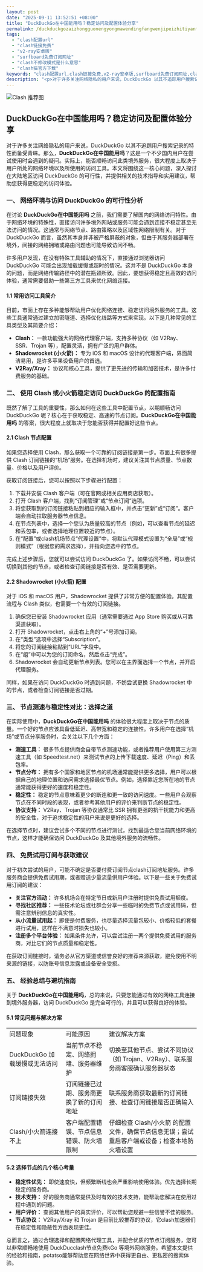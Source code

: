 ```yaml
---
layout: post
date: "2025-09-11 13:52:51 +08:00"
title: "DuckDuckGo在中国能用吗？稳定访问及配置体验分享"
permalink: /duckduckgozaizhongguonengyongmawendingfangwenjipeizhitiyanfenxiang/
tags:
  - "clash配置url"
  - "clash链接免费"
  - "v2-ray安卓版"
  - "surfboard免费订阅网址"
  - "clash不修改模式是什么意思"
  - "clash猫官方下载"
keywords: "clash配置url,clash链接免费,v2-ray安卓版,surfboard免费订阅网址,clash不修改模式是什么意思,clash猫官方下载"
description: "<p>对于许多关注网络隐私的用户来说，DuckDuckGo 以其不追踪用户搜索记录的特性而备受青睐。那么，<strong>DuckDuckGo在中国能用吗</strong>？这是一个不少国内用户在尝试使用时会遇到的疑问。实际上，能否顺畅访问此类境外服务，很大程度上取决于用户所处的网络环境以及所使用的访问工具。本文将围绕这一核心问题，深入探讨在大陆地区访问 DuckDuckGo 的可行性，并提供相关的技术指导和实用建议，帮助您获得更稳定的访问体验。</p>"
---
```


![Clash 推荐图](https://clashjd.github.io/assets/img/稳定订阅机场推荐.png)

## DuckDuckGo在中国能用吗？稳定访问及配置体验分享

<p>对于许多关注网络隐私的用户来说，DuckDuckGo 以其不追踪用户搜索记录的特性而备受青睐。那么，<strong>DuckDuckGo在中国能用吗</strong>？这是一个不少国内用户在尝试使用时会遇到的疑问。实际上，能否顺畅访问此类境外服务，很大程度上取决于用户所处的网络环境以及所使用的访问工具。本文将围绕这一核心问题，深入探讨在大陆地区访问 DuckDuckGo 的可行性，并提供相关的技术指导和实用建议，帮助您获得更稳定的访问体验。</p>
<h3>一、 网络环境与访问 DuckDuckGo 的可行性分析</h3>
<p>在讨论 <strong>DuckDuckGo在中国能用吗</strong> 之前，我们需要了解国内的网络访问特性。由于网络环境的特殊性，直接访问许多境外网站或服务可能会遇到连接不稳定甚至无法访问的情况。这通常与网络节点、路由策略以及区域性网络限制有关。对于 DuckDuckGo 而言，虽然其本身并非被严格屏蔽的对象，但由于其服务器部署在境外，间接的网络拥堵或路由问题也可能导致访问不畅。</p>
<p>许多用户发现，在没有特殊工具辅助的情况下，直接通过浏览器访问 DuckDuckGo 可能会出现加载缓慢或超时的情况。这并不是 DuckDuckGo 本身的问题，而是网络传输路径中的潜在瓶颈所致。因此，要想获得稳定且高效的访问体验，通常需要借助一些第三方工具来优化网络连接。</p>
<h4>1.1 常用访问工具简介</h4>
<p>目前，市面上存在多种能够帮助用户优化网络连接、稳定访问境外服务的工具。这些工具通常通过建立加密隧道、选择优化线路等方式来实现。以下是几种常见的工具类型及其简要介绍：</p>
<ul>
<li><strong>Clash：</strong> 一款功能强大的网络代理客户端，支持多种协议（如 V2Ray、SSR、Trojan 等），配置灵活，拥有广泛的用户群体。</li>
<li><strong>Shadowrocket (小火箭)：</strong> 专为 iOS 和 macOS 设计的代理客户端，界面简洁易用，是许多苹果设备用户的首选。</li>
<li><strong>V2Ray/Xray：</strong> 协议和核心工具，提供了更先进的传输和加密技术，是许多付费服务的基础。</li>
</ul>
<h3>二、 使用 Clash 或小火箭稳定访问 DuckDuckGo 的配置指南</h3>
<p>既然了解了工具的重要性，那么如何在这些工具中配置节点，以期顺畅访问 DuckDuckGo 呢？核心在于获取稳定、高速的节点订阅。<strong>DuckDuckGo在中国能用吗</strong> 的答案，很大程度上就取决于您能否获得并配置好这些节点。</p>
<h4>2.1 Clash 节点配置</h4>
<p>如果您选择使用 Clash，那么获取一个可靠的订阅链接是第一步。市面上有很多提供 Clash 订阅链接的“机场”服务。在选择机场时，建议关注其节点质量、节点数量、价格以及用户评价。</p>
<p>获取订阅链接后，您可以按照以下步骤进行配置：</p>
<ol>
<li>下载并安装 Clash 客户端（可在官网或相关应用商店获取）。</li>
<li>打开 Clash 客户端，找到“订阅管理”或“节点订阅”选项。</li>
<li>将您获取到的订阅链接粘贴到相应的输入框中，并点击“更新”或“订阅”。客户端会自动拉取服务器节点信息。</li>
<li>在节点列表中，选择一个您认为质量较高的节点（例如，可以查看节点的延迟和丢包率，或者选择地理位置较近的节点）。</li>
<li>在“配置”或clash机场节点“代理设置”中，将默认代理模式设置为“全局”或“规则模式”（根据您的需求选择），并指向您选中的节点。</li>
</ol>
<p>完成上述步骤后，您就可以尝试访问 DuckDuckGo 了。如果访问不畅，可以尝试切换到其他的节点，或者检查订阅链接是否有效、是否需要更新。</p>
<h4>2.2 Shadowrocket (小火箭) 配置</h4>
<p>对于 iOS 和 macOS 用户，Shadowrocket 提供了非常方便的配置体验。其配置流程与 Clash 类似，也需要一个有效的订阅链接。</p>
<ol>
<li>确保您已安装 Shadowrocket 应用（通常需要通过 App Store 购买或从可靠渠道获取）。</li>
<li>打开 Shadowrocket，点击右上角的“+”号添加订阅。</li>
<li>在“类型”选项中选择“Subscription”。</li>
<li>将您的订阅链接粘贴到“URL”字段中。</li>
<li>在“组”中可以为您的订阅命名，然后点击“完成”。</li>
<li>Shadowrocket 会自动更新节点列表。您可以在主界面选择一个节点，并开启代理服务。</li>
</ol>
<p>同样，如果在访问 DuckDuckGo 时遇到问题，不妨尝试更换 Shadowrocket 中的节点，或者检查订阅链接是否过期。</p>
<h3>三、 节点测速与稳定性对比：选择之道</h3>
<p>在实际使用中，<strong>DuckDuckGo在中国能用吗</strong> 的体验很大程度上取决于节点的质量。一个好的节点应该具备低延迟、高带宽和稳定的连接性。许多用户在选择“机场”或节点分享服务时，会关注以下几个方面：</p>
<ul>
<li><strong>测速工具：</strong> 很多节点提供商会自带节点测速功能，或者推荐用户使用第三方测速工具（如 Speedtest.net）来测试节点的上传下载速度、延迟（Ping）和丢包率。</li>
<li><strong>节点分布：</strong> 拥有多个国家和地区节点的机场通常能提供更多选择，用户可以根据自己的地理位置和访问需求选择最优节点。例如，选择靠近您所在地的节点通常能获得更好的速度和稳定性。</li>
<li><strong>稳定性：</strong> 稳定的节点意味着更少的断连和更一致的访问速度。一些用户会观察节点在不同时段的表现，或者参考其他用户的评价来判断节点的稳定性。</li>
<li><strong>协议支持：</strong> V2Ray、Trojan 等协议通常比 SSR 拥有更强的抗干扰能力和更高的安全性，对于追求稳定性的用户来说是更好的选择。</li>
</ul>
<p>在选择节点时，建议尝试多个不同的节点进行测试，找到最适合您当前网络环境的节点，这样才能确保访问 DuckDuckGo 及其他境外服务的流畅性。</p>
<h3>四、 免费试用订阅与获取建议</h3>
<p>对于初次尝试的用户，可能不确定是否要付费订阅节点clash订阅地址服务。许多服务商会提供免费试用期，或者赠送少量流量供用户体验。以下是一些关于免费试用订阅的建议：</p>
<ul>
<li><strong>关注官方活动：</strong> 许多机场会在特定节日或新用户注册时提供免费试用额度。</li>
<li><strong>寻找社区推荐：</strong> 一些技术论坛或社群会分享一些临时的免费节点或试用码，但需注意辨别信息的真实性。</li>
<li><strong>从小流量试用起：</strong> 即使是付费服务，也尽量选择流量包较小、价格较低的套餐进行试用，这样在不满意时损失也较小。</li>
<li><strong>注册多个平台体验：</strong> 如果条件允许，可以尝试注册一两个提供免费试用的服务商，对比它们的节点质量和稳定性。</li>
</ul>
<p>在获取订阅链接时，请务必从官方渠道或信誉良好的推荐来源获取，避免使用不明来源的链接，以防账号信息泄露或设备安全受损。</p>
<h3>五、 经验总结与避坑指南</h3>
<p>关于 <strong>DuckDuckGo在中国能用吗</strong>，总的来说，只要您能通过有效的网络工具连接到境外服务器，访问 DuckDuckGo 是完全可行的，并且可以获得良好的体验。</p>
<h4>5.1 常见问题与解决方案</h4>
<table>
<tr>
<td>问题现象</td>
<td>可能原因</td>
<td>建议解决方案</td>
</tr>
<tr>
<td>DuckDuckGo 加载缓慢或无法访问</td>
<td>当前节点不稳定、网络拥堵、服务器维护</td>
<td>切换至其他节点、尝试不同协议（如 Trojan、V2Ray）、联系服务商客服确认服务器状态</td>
</tr>
<tr>
<td>订阅链接失效</td>
<td>订阅链接已过期、服务商更换了新的订阅地址</td>
<td>联系服务商获取最新的订阅链接、检查订阅链接是否正确输入</td>
</tr>
<tr>
<td>Clash/小火箭连接不上</td>
<td>客户端配置错误、节点信息错误、防火墙限制</td>
<td>仔细检查 Clash/小火箭 的配置文件，确保节点信息无误；尝试重启客户端或设备；检查本地防火墙设置</td>
</tr>
</table>
<h4>5.2 选择节点的几个核心考量</h4>
<ul>
<li><strong>稳定性优先：</strong> 即使速度快，但频繁断线也会严重影响使用体验。优先选择长期稳定的服务商。</li>
<li><strong>技术支持：</strong> 好的服务商通常提供及时有效的技术支持，能帮助您解决在使用过程中遇到的问题。</li>
<li><strong>用户评价：</strong> 查阅其他用户的真实评价，可以帮助您规避一些信誉不佳的服务。</li>
<li><strong>节点协议：</strong> V2Ray/Xray 和 Trojan 是目前比较推荐的协议，它clash加速器们在稳定性和隐蔽性方面表现更佳。</li>
</ul>
<p>总而言之，通过合理选择和配置网络代理工具，并配合优质的节点订阅服务，您可以非常顺畅地使用 DuckDucclash节点免费kGo 等境外网络服务。希望本文提供的经验和指南，potatso能够帮助您在网络世界中获得更自由、更私密的搜索体验。</p>